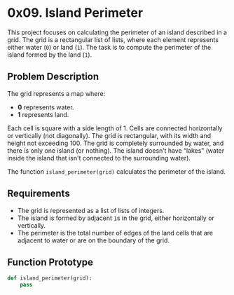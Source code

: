 # 0x09. Island Perimeter

This project focuses on calculating the perimeter of an island described in a grid. The grid is a rectangular list of lists, where each element represents either water (`0`) or land (`1`). The task is to compute the perimeter of the island formed by the land (`1`).

## Problem Description

The grid represents a map where:
- **0** represents water.
- **1** represents land.

Each cell is square with a side length of 1. Cells are connected horizontally or vertically (not diagonally). The grid is rectangular, with its width and height not exceeding 100. The grid is completely surrounded by water, and there is only one island (or nothing). The island doesn’t have “lakes” (water inside the island that isn't connected to the surrounding water).

The function `island_perimeter(grid)` calculates the perimeter of the island.

## Requirements

- The grid is represented as a list of lists of integers.
- The island is formed by adjacent `1`s in the grid, either horizontally or vertically.
- The perimeter is the total number of edges of the land cells that are adjacent to water or are on the boundary of the grid.

## Function Prototype

```python
def island_perimeter(grid):
    pass
